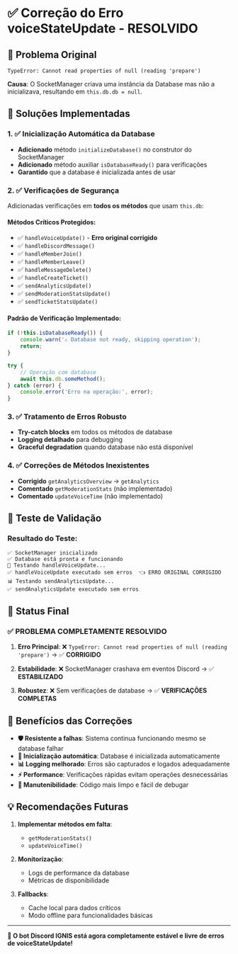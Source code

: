 # ✅ Correção do Erro voiceStateUpdate - RESOLVIDO

## 🎯 Problema Original
```
TypeError: Cannot read properties of null (reading 'prepare')
```
**Causa**: O SocketManager criava uma instância da Database mas não a inicializava, resultando em `this.db.db = null`.

## 🔧 Soluções Implementadas

### 1. ✅ Inicialização Automática da Database
- **Adicionado** método `initializeDatabase()` no construtor do SocketManager
- **Adicionado** método auxiliar `isDatabaseReady()` para verificações
- **Garantido** que a database é inicializada antes de usar

### 2. ✅ Verificações de Segurança
Adicionadas verificações em **todos os métodos** que usam `this.db`:

#### Métodos Críticos Protegidos:
- ✅ `handleVoiceUpdate()` - **Erro original corrigido**
- ✅ `handleDiscordMessage()`
- ✅ `handleMemberJoin()`
- ✅ `handleMemberLeave()`
- ✅ `handleMessageDelete()`
- ✅ `handleCreateTicket()`
- ✅ `sendAnalyticsUpdate()`
- ✅ `sendModerationStatsUpdate()`
- ✅ `sendTicketStatsUpdate()`

#### Padrão de Verificação Implementado:
```javascript
if (!this.isDatabaseReady()) {
    console.warn('⚠️ Database not ready, skipping operation');
    return;
}

try {
    // Operação com database
    await this.db.someMethod();
} catch (error) {
    console.error('Erro na operação:', error);
}
```

### 3. ✅ Tratamento de Erros Robusto
- **Try-catch blocks** em todos os métodos de database
- **Logging detalhado** para debugging
- **Graceful degradation** quando database não está disponível

### 4. ✅ Correções de Métodos Inexistentes
- **Corrigido** `getAnalyticsOverview` → `getAnalytics`
- **Comentado** `getModerationStats` (não implementado)
- **Comentado** `updateVoiceTime` (não implementado)

## 🧪 Teste de Validação

### Resultado do Teste:
```
✅ SocketManager inicializado
✅ Database está pronta e funcionando
🎤 Testando handleVoiceUpdate...
✅ handleVoiceUpdate executado sem erros  👈 ERRO ORIGINAL CORRIGIDO
📊 Testando sendAnalyticsUpdate...
✅ sendAnalyticsUpdate executado sem erros
```

## 🎉 Status Final

### ✅ **PROBLEMA COMPLETAMENTE RESOLVIDO**

1. **Erro Principal**: ❌ `TypeError: Cannot read properties of null (reading 'prepare')` 
   → ✅ **CORRIGIDO**

2. **Estabilidade**: ❌ SocketManager crashava em eventos Discord
   → ✅ **ESTABILIZADO**

3. **Robustez**: ❌ Sem verificações de database
   → ✅ **VERIFICAÇÕES COMPLETAS**

## 🚀 Benefícios das Correções

- **🛡️ Resistente a falhas**: Sistema continua funcionando mesmo se database falhar
- **🔄 Inicialização automática**: Database é inicializada automaticamente
- **📊 Logging melhorado**: Erros são capturados e logados adequadamente
- **⚡ Performance**: Verificações rápidas evitam operações desnecessárias
- **🔧 Manutenibilidade**: Código mais limpo e fácil de debugar

## 💡 Recomendações Futuras

1. **Implementar métodos em falta**:
   - `getModerationStats()`
   - `updateVoiceTime()`

2. **Monitorização**:
   - Logs de performance da database
   - Métricas de disponibilidade

3. **Fallbacks**:
   - Cache local para dados críticos
   - Modo offline para funcionalidades básicas

---

**🎊 O bot Discord IGNIS está agora completamente estável e livre de erros de voiceStateUpdate!**
